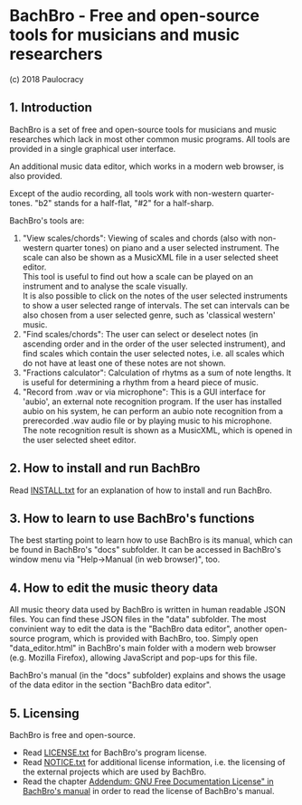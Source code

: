 # BachBro - Free and open-source tools for musicians and music researchers
(c) 2018 Paulocracy

## 1. Introduction
BachBro is a set of free and open-source tools for musicians
and music researches which lack in most other common music programs. All tools are
provided in a single graphical user interface.

 An additional music data editor, which works in a modern web browser, is also
provided.

 Except of the audio recording, all tools work with non-western quarter-tones.
"b2" stands for a half-flat, "#2" for a half-sharp.

BachBro's tools are:
 1.  "View scales/chords": Viewing of scales and chords (also with non-western quarter tones)
                           on piano and a user selected instrument. The scale can
                           also be shown as a MusicXML file in a user selected sheet
                           editor.<br>
                           This tool is useful to find out how a scale can be played on an instrument
                           and to analyse the scale visually.<br>
                           It is also possible to click on the notes of the user selected
                           instruments to show a user selected range of intervals. The set
                           can intervals can be also chosen from a user selected genre, such
                           as 'classical western' music.
 2. "Find scales/chords": The user can select or deselect notes (in ascending order and in
                           the order of the user selected instrument), and find scales which
                           contain the user selected notes, i.e. all scales which do not
                           have at least one of these notes are not shown.
 3. "Fractions calculator": Calculation of rhytms as a sum of note lengths. It is
                            useful for determining a rhythm from a heard piece of
                            music.
 4.  "Record from .wav or via microphone": This is a GUI interface for 'aubio', an external
                                            note recognition program. If the user has installed
                                            aubio on his system, he can perform an aubio note
                                            recognition from a prerecorded .wav audio file
                                            or by playing music to his microphone.<br>
                                            The note recognition result is shown as a MusicXML,
                                            which is opened in the user selected sheet editor.


## 2. How to install and run BachBro
Read [INSTALL.txt](./INSTALL.txt) for an explanation of how to install and run BachBro.

## 3. How to learn to use BachBro's functions
 The best starting point to learn how to use BachBro is its manual,
which can be found in BachBro's "docs" subfolder. It can be accessed
in BachBro's window menu via "Help->Manual (in web browser)", too.


## 4. How to edit the music theory data
 All music theory data used by BachBro is written in human readable JSON files.
You can find these JSON files in the "data" subfolder. The most convinient way to edit
the data is the "BachBro data editor", another open-source program, which is
provided with BachBro, too. Simply open "data_editor.html" in BachBro's
main folder with a modern web browser (e.g. Mozilla Firefox), allowing JavaScript and
pop-ups for this file.

 BachBro's manual (in the "docs" subfolder) explains and shows the usage of
the data editor in the section "BachBro data editor".


## 5. Licensing
BachBro is free and open-source.
* Read [LICENSE.txt](./LICENSE.txt) for BachBro's program license.
* Read [NOTICE.txt](./NOTICE.txt) for additional license information, i.e. the licensing of the
  external projects which are used by BachBro.
* Read the chapter [Addendum: GNU Free Documentation License" in BachBro's manual](./docs/manual.html#license)
  in order to read the license of BachBro's manual.
